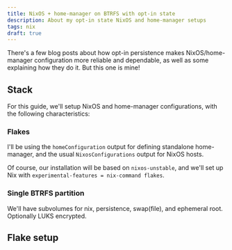 ```yaml
---
title: NixOS + home-manager on BTRFS with opt-in state
description: About my opt-in state NixOS and home-manager setups
tags: nix
draft: true
---
```


There's a few blog posts about how opt-in persistence makes NixOS/home-manager configuration more reliable and dependable, as well as some explaining how they do it. But this one is mine!

## Stack

For this guide, we'll setup NixOS and home-manager configurations, with the following characteristics:

### Flakes
I'll be using the `homeConfiguration` output for defining standalone home-manager, and the usual `NixosConfigurations` output for NixOS hosts.

Of course, our installation will be based on `nixos-unstable`, and we'll set up Nix with `experimental-features = nix-command flakes`.

### Single BTRFS partition
We'll have subvolumes for nix, persistence, swap(file), and ephemeral root. Optionally LUKS encrypted.

## Flake setup
